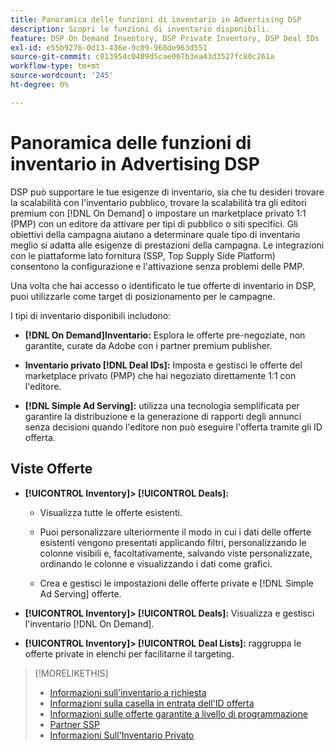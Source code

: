 ```yaml
---
title: Panoramica delle funzioni di inventario in Advertising DSP
description: Scopri le funzioni di inventario disponibili.
feature: DSP On Demand Inventory, DSP Private Inventory, DSP Deal IDs
exl-id: e55b9276-0d13-436e-9c09-968de963d551
source-git-commit: c813954c0489d5cae067b3ea43d3527fc80c261a
workflow-type: tm+mt
source-wordcount: '245'
ht-degree: 0%

---
```


# Panoramica delle funzioni di inventario in Advertising DSP

DSP può supportare le tue esigenze di inventario, sia che tu desideri trovare la scalabilità con l&#39;inventario pubblico, trovare la scalabilità tra gli editori premium con [!DNL On Demand] o impostare un marketplace privato 1:1 (PMP) con un editore da attivare per tipi di pubblico o siti specifici. Gli obiettivi della campagna aiutano a determinare quale tipo di inventario meglio si adatta alle esigenze di prestazioni della campagna. Le integrazioni con le piattaforme lato fornitura (SSP, Top Supply Side Platform) consentono la configurazione e l&#39;attivazione senza problemi delle PMP.

Una volta che hai accesso o identificato le tue offerte di inventario in DSP, puoi utilizzarle come target di posizionamento per le campagne.

I tipi di inventario disponibili includono:

* **[!DNL On Demand]Inventario:** Esplora le offerte pre-negoziate, non garantite, curate da Adobe con i partner premium publisher.

* **Inventario privato [!DNL Deal IDs]:** Imposta e gestisci le offerte del marketplace privato (PMP) che hai negoziato direttamente 1:1 con l&#39;editore.

* **[!DNL Simple Ad Serving]:** utilizza una tecnologia semplificata per garantire la distribuzione e la generazione di rapporti degli annunci senza decisioni quando l&#39;editore non può eseguire l&#39;offerta tramite gli ID offerta.

## Viste Offerte

* **[!UICONTROL Inventory]> [!UICONTROL Deals]:**

   * Visualizza tutte le offerte esistenti.

   * Puoi personalizzare ulteriormente il modo in cui i dati delle offerte esistenti vengono presentati applicando filtri, personalizzando le colonne visibili e, facoltativamente, salvando viste personalizzate, ordinando le colonne e visualizzando i dati come grafici.

   * Crea e gestisci le impostazioni delle offerte private e [!DNL Simple Ad Serving] offerte.

* **[!UICONTROL Inventory]> [!UICONTROL Deals]:** Visualizza e gestisci l&#39;inventario [!DNL On Demand].

* **[!UICONTROL Inventory]> [!UICONTROL Deal Lists]:** raggruppa le offerte private in elenchi per facilitarne il targeting.

>[!MORELIKETHIS]
>
>* [Informazioni sull&#39;inventario a richiesta](on-demand-inventory-about.md)
>* [Informazioni sulla casella in entrata dell&#39;ID offerta](deal-id-inbox-about.md)
>* [Informazioni sulle offerte garantite a livello di programmazione](programmatic-guaranteed-about.md)
>* [Partner SSP](ssp-partners.md)
>* [Informazioni Sull&#39;Inventario Privato](private-inventory-about.md)
